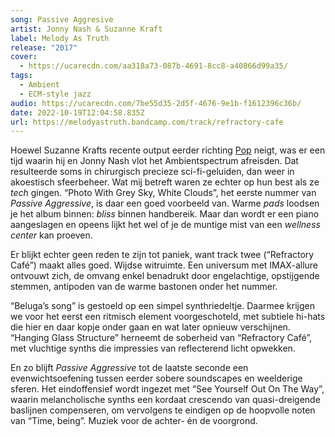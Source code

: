 ```yaml
---
song: Passive Aggresive
artist: Jonny Nash & Suzanne Kraft
label: Melody As Truth
release: "2017"
cover:
  - https://ucarecdn.com/aa318a73-087b-4691-8cc8-a40866d99a35/
tags:
  - Ambient
  - ECM-style jazz
audio: https://ucarecdn.com/7be55d35-2d5f-4676-9e1b-f1612396c36b/
date: 2022-10-19T12:04:58.835Z
url: https://melodyastruth.bandcamp.com/track/refractory-cafe
---
```

Hoewel Suzanne Krafts recente output eerder richting [Pop](https://suzannekraft.bandcamp.com/album/about-you) neigt, was er een tijd waarin hij en Jonny Nash vlot het Ambientspectrum afreisden. Dat resulteerde soms in chirurgisch precieze sci-fi-geluiden, dan weer in akoestisch sfeerbeheer. Wat mij betreft waren ze echter op hun best als ze *tech* gingen. “Photo With Grey Sky, White Clouds”, het eerste nummer van *Passive Aggressive*, is daar een goed voorbeeld van. Warme *pads* loodsen je het album binnen: *bliss* binnen handbereik. Maar dan wordt er een piano aangeslagen en opeens lijkt het wel of je de muntige mist van een *wellness center* kan proeven.

Er blijkt echter geen reden te zijn tot paniek, want track twee (“Refractory Café”) maakt alles goed. Wijdse witruimte. Een universum met IMAX-allure ontvouwt zich, de omvang enkel benadrukt door engelachtige, opstijgende stemmen, antipoden van de warme bastonen onder het nummer.

“Beluga’s song” is gestoeld op een simpel synthriedeltje. Daarmee krijgen we voor het eerst een ritmisch element voorgeschoteld, met subtiele hi-hats die hier en daar kopje onder gaan en wat later opnieuw verschijnen. “Hanging Glass Structure” herneemt de soberheid van “Refractory Café”, met vluchtige synths die impressies van reflecterend licht opwekken.

En zo blijft *Passive Aggressive* tot de laatste seconde een evenwichtsoefening tussen eerder sobere soundscapes en weelderige sferen. Het eindoffensief wordt ingezet met “See Yourself Out On The Way”, waarin melancholische synths een kordaat crescendo van quasi-dreigende baslijnen compenseren, om vervolgens te eindigen op de hoopvolle noten van “Time, being”. Muziek voor de achter- én de voorgrond.